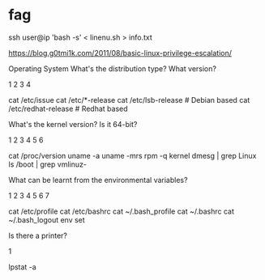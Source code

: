 # fag
ssh user@ip 'bash -s' < linenu.sh > info.txt

https://blog.g0tmi1k.com/2011/08/basic-linux-privilege-escalation/


Operating System
What's the distribution type? What version?

1
2
3
4

	

cat /etc/issue
cat /etc/*-release
  cat /etc/lsb-release      # Debian based
  cat /etc/redhat-release   # Redhat based

What's the kernel version? Is it 64-bit?

1
2
3
4
5
6

	

cat /proc/version
uname -a
uname -mrs
rpm -q kernel
dmesg | grep Linux
ls /boot | grep vmlinuz-

What can be learnt from the environmental variables?

1
2
3
4
5
6
7

	

cat /etc/profile
cat /etc/bashrc
cat ~/.bash_profile
cat ~/.bashrc
cat ~/.bash_logout
env
set

Is there a printer?

1

	

lpstat -a
